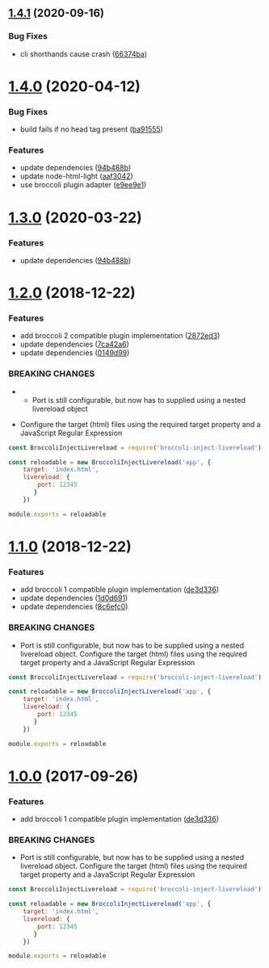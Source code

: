 <a name="1.4.1"></a>
## [1.4.1](https://github.com/stfsy/broccoli-inject-livereload/compare/v1.4.0...v1.4.1) (2020-09-16)


### Bug Fixes

* cli shorthands cause crash ([66374ba](https://github.com/stfsy/broccoli-inject-livereload/commit/66374ba))



<a name="1.4.0"></a>
# [1.4.0](https://github.com/stfsy/broccoli-inject-livereload/compare/v1.2.0...v1.4.0) (2020-04-12)


### Bug Fixes

* build fails if no head tag present ([ba91555](https://github.com/stfsy/broccoli-inject-livereload/commit/ba91555))


### Features

* update dependencies ([94b488b](https://github.com/stfsy/broccoli-inject-livereload/commit/94b488b))
* update node-html-light ([aaf3042](https://github.com/stfsy/broccoli-inject-livereload/commit/aaf3042))
* use broccoli plugin adapter ([e9ee9e1](https://github.com/stfsy/broccoli-inject-livereload/commit/e9ee9e1))



<a name="1.3.0"></a>
# [1.3.0](https://github.com/stfsy/broccoli-inject-livereload/compare/v1.2.0...v1.3.0) (2020-03-22)


### Features

* update dependencies ([94b488b](https://github.com/stfsy/broccoli-inject-livereload/commit/94b488b))



<a name="1.2.0"></a>
# [1.2.0](https://github.com/stfsy/broccoli-inject-livereload/compare/v1.1.0...v1.2.0) (2018-12-22)


### Features

* add broccoli 2 compatible plugin implementation ([2872ed3](https://github.com/stfsy/broccoli-inject-livereload/commit/2872ed3))
* update dependencies ([7ca42a6](https://github.com/stfsy/broccoli-inject-livereload/commit/7ca42a6))
* update dependencies ([0149d99](https://github.com/stfsy/broccoli-inject-livereload/commit/0149d99))


### BREAKING CHANGES

* - Port is still configurable, but now has to supplied using a nested livereload
 object
- Configure the target (html) files using the required target property and a
JavaScript Regular Expression

```js
const BroccoliInjectLivereload = require('broccoli-inject-livereload')

const reloadable = new BroccoliInjectLivereload('app', {
    target: 'index.html',
    livereload: {
        port: 12345
       }
    })

module.exports = reloadable
```



<a name="1.1.0"></a>
# [1.1.0](https://github.com/stfsy/broccoli-inject-livereload/compare/v0.1.1...v1.1.0) (2018-12-22)


### Features

* add broccoli 1 compatible plugin implementation ([de3d336](https://github.com/stfsy/broccoli-inject-livereload/commit/de3d336))
* update dependencies ([1d0d691](https://github.com/stfsy/broccoli-inject-livereload/commit/1d0d691))
* update dependencies ([8c6efc0](https://github.com/stfsy/broccoli-inject-livereload/commit/8c6efc0))


### BREAKING CHANGES

* Port is still configurable, but now has to be supplied using a nested livereload object.
Configure the target (html) files using the required target property and a
JavaScript Regular Expression

```js
const BroccoliInjectLivereload = require('broccoli-inject-livereload')

const reloadable = new BroccoliInjectLivereload('app', {
    target: 'index.html',
    livereload: {
        port: 12345
       }
    })

module.exports = reloadable
```



<a name="1.0.0"></a>
# [1.0.0](https://github.com/stfsy/broccoli-inject-livereload/compare/v0.1.1...v1.0.0) (2017-09-26)


### Features

* add broccoli 1 compatible plugin implementation ([de3d336](https://github.com/stfsy/broccoli-inject-livereload/commit/de3d336))


### BREAKING CHANGES

* Port is still configurable, but now has to be supplied using a nested livereload object.
Configure the target (html) files using the required target property and a
JavaScript Regular Expression

```js
const BroccoliInjectLivereload = require('broccoli-inject-livereload')

const reloadable = new BroccoliInjectLivereload('app', {
    target: 'index.html',
    livereload: {
        port: 12345
       }
    })

module.exports = reloadable
```



